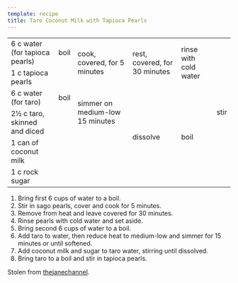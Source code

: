 ```yaml
---
template: recipe
title: Taro Coconut Milk with Tapioca Pearls
---
```

<table>
<tr>
  <td>6 c water (for tapioca pearls)</td>
  <td>boil</td>
  <td rowspan="2">cook, covered, for 5 minutes</td>
  <td rowspan="2">rest, covered, for 30 minutes</td>
  <td rowspan="2">rinse with cold water</td>
  <td rowspan="6">stir</td>
</tr>
<tr>
  <td>1 c tapioca pearls</td>
  <td class="righthide">&nbsp;</td>
</tr>
<tr>
  <td>6 c water (for taro)</td>
  <td>boil</td>
  <td rowspan="2">simmer on medium-low 15 minutes</td>
  <td rowspan="4">dissolve</td>
  <td rowspan="4">boil</td>
</tr>
<tr>
  <td>2&frac12; c taro, skinned and diced</td>
  <td class="righthide">&nbsp;</td>
</tr>
<tr>
  <td>1 can of coconut milk</td>
  <td rowspan="2" colspan="2" class="righthide">&nbsp;</td>
</tr>
<tr>
  <td>1 c rock sugar</td>
</tr>
</table>

1. Bring first 6 cups of water to a boil.
1. Stir in sago pearls, cover and cook for 5 minutes.
1. Remove from heat and leave covered for 30 minutes.
1. Rinse pearls with cold water and set aside.
1. Bring second 6 cups of water to a boil.
1. Add taro to water, then reduce heat to medium-low and simmer for 15 minutes or until softened.
1. Add coconut milk and sugar to taro water, stirring until dissolved.
1. Bring taro to a boil  and stir in tapioca pearls.

<p class="confession">Stolen from <a href="thejanechannel">thejanechannel</a>.  </p>

